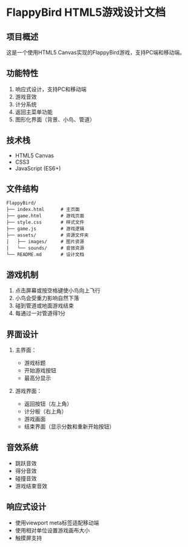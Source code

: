 # FlappyBird HTML5游戏设计文档

## 项目概述
这是一个使用HTML5 Canvas实现的FlappyBird游戏，支持PC端和移动端。

## 功能特性
1. 响应式设计，支持PC和移动端
2. 游戏音效
3. 计分系统
4. 返回主菜单功能
5. 图形化界面（背景、小鸟、管道）

## 技术栈
- HTML5 Canvas
- CSS3
- JavaScript (ES6+)

## 文件结构
```
FlappyBird/
├── index.html      # 主页面
├── game.html       # 游戏页面
├── style.css       # 样式文件
├── game.js         # 游戏逻辑
├── assets/         # 资源文件夹
│   ├── images/     # 图片资源
│   └── sounds/     # 音效资源
└── README.md       # 设计文档
```

## 游戏机制
1. 点击屏幕或按空格键使小鸟向上飞行
2. 小鸟会受重力影响自然下落
3. 碰到管道或地面游戏结束
4. 每通过一对管道得1分

## 界面设计
1. 主界面：
   - 游戏标题
   - 开始游戏按钮
   - 最高分显示

2. 游戏界面：
   - 返回按钮（左上角）
   - 计分板（右上角）
   - 游戏画面
   - 结束界面（显示分数和重新开始按钮）

## 音效系统
- 跳跃音效
- 得分音效
- 碰撞音效
- 游戏结束音效

## 响应式设计
- 使用viewport meta标签适配移动端
- 使用相对单位设置游戏画布大小
- 触摸屏支持
